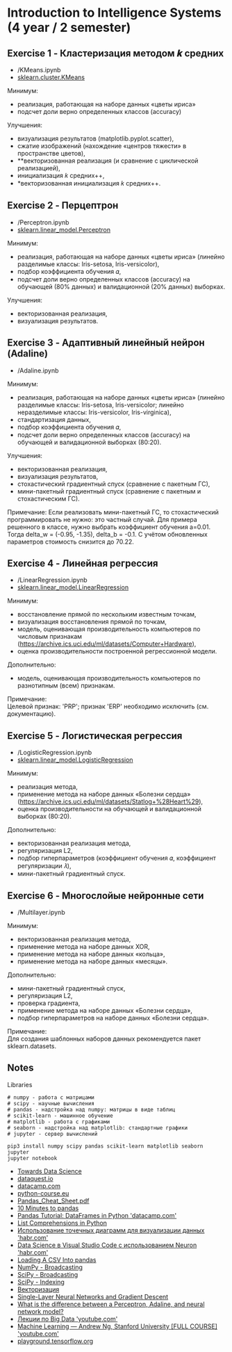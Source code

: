 # Introduction to Intelligence Systems (4 year / 2 semester)

## Exercise 1 - Кластеризация методом 𝒌 средних
* /KMeans.ipynb
* [sklearn.cluster.KMeans](https://scikit-learn.org/stable/modules/generated/sklearn.cluster.KMeans.html#sklearn.cluster.KMeans)

Минимум:
* реализация, работающая на наборе данных «цветы ириса»
* подсчет доли верно определенных классов (accuracy)  

Улучшения:
* визуализация результатов (matplotlib.pyplot.scatter),
* сжатие изображений (нахождение «центров тяжести» в пространстве цветов),
* \*\*векторизованная реализация (и сравнение с циклической реализацией),
* инициализация 𝑘 средних++,
* \*векторизованная инициализация 𝑘 средних++.

## Exercise 2 - Перцептрон
* /Perceptron.ipynb
* [sklearn.linear_model.Perceptron](https://scikit-learn.org/stable/modules/generated/sklearn.linear_model.Perceptron.html)

Минимум:
* реализация, работающая на наборе данных «цветы ириса» (линейно разделимые классы: Iris-setosa, Iris-versicolor),
* подбор коэффициента обучения 𝛼,
* подсчет доли верно определенных классов (accuracy) на обучающей (80% данных) и валидационной (20% данных) выборках.  

Улучшения:
* векторизованная реализация,
* визуализация результатов.


## Exercise 3 - Адаптивный линейный нейрон (Adaline)
* /Adaline.ipynb

Минимум:
* реализация, работающая на наборе данных «цветы ириса» (линейно разделимые классы: Iris-setosa, Iris-versicolor; линейно неразделимые классы: Iris-versicolor, Iris-virginica),
* стандартизация данных,
* подбор коэффициента обучения 𝛼,
* подсчет доли верно определенных классов (accuracy) на обучающей и валидационной выборках (80:20).  

Улучшения:
* векторизованная реализация,
* визуализация результатов,
* стохастический градиентный спуск (сравнение с пакетным ГС),
* мини-пакетный градиентный спуск (сравнение с пакетным и стохастическим ГС).  

Примечание: Если реализовать мини-пакетный ГС, то стохастический программировать не нужно: это частный случай. Для примера решенного в классе, нужно выбрать коэффициент обучения a=0.01. Тогда delta_w = (-0.95, -1.35), delta_b = -0.1. С учётом обновленных параметров стоимость снизится до 70.22.  


## Exercise 4 - Линейная регрессия
* /LinearRegression.ipynb
* [sklearn.linear_model.LinearRegression](https://scikit-learn.org/stable/modules/generated/sklearn.linear_model.LinearRegression.html)

Минимум:
* восстановление прямой по нескольким известным точкам,
* визуализация восстановления прямой по точкам,
* модель, оценивающая производительность компьютеров по числовым признакам (https://archive.ics.uci.edu/ml/datasets/Computer+Hardware),
* оценка производительности построенной регрессионной модели.  

Дополнительно:
* модель, оценивающая производительность компьютеров по разнотипным (всем) признакам.  

Примечание:  
Целевой признак: 'PRP'; признак 'ERP' необходимо исключить (см. документацию).  


## Exercise 5 - Логистическая регрессия
* /LogisticRegression.ipynb
* [sklearn.linear_model.LogisticRegression](https://scikit-learn.org/stable/modules/generated/sklearn.linear_model.LogisticRegression.html)

Минимум:
* реализация метода,
* применение метода на наборе данных «Болезни сердца» (https://archive.ics.uci.edu/ml/datasets/Statlog+%28Heart%29),
* оценка производительности на обучающей и валидационной выборках (80:20).  

Дополнительно:
* векторизованная реализация метода,
* регуляризация L2,
* подбор гиперпараметров (коэффициент обучения 𝛼, коэффициент регуляризации 𝜆),
* мини-пакетный градиентный спуск.  


## Exercise 6 - Многослойые нейронные сети
* /Multilayer.ipynb

Минимум:
* векторизованная реализация метода,
* применение метода на наборе данных XOR,
* применение метода на наборе данных «кольца»,
* применение метода на наборе данных «месяцы».  

Дополнительно:
* мини-пакетный градиентный спуск,
* регуляризация L2,
* проверка градиента,
* применение метода на наборе данных «Болезни сердца»,
* подбор гиперпараметров на наборе данных «Болезни сердца».  

Примечание:  
Для создания шаблонных наборов данных рекомендуется пакет sklearn.datasets.  

## Notes

Libraries
```
# numpy - работа с матрицами
# scipy - научные вычисления
# pandas - надстройка над numpy: матрицы в виде таблиц
# scikit-learn - машинное обучение
# matplotlib - работа с графиками
# seaborn - надстройка над matplotlib: стандартные графики
# jupyter - сервер вычислений

pip3 install numpy scipy pandas scikit-learn matplotlib seaborn jupyter
jupyter notebook
```

* [Towards Data Science](https://towardsdatascience.com/)
* [dataquest.io](https://www.dataquest.io/)
* [datacamp.com](https://www.datacamp.com/)
* [python-course.eu](https://www.python-course.eu/numerical_programming_with_python.php)
* [Pandas_Cheat_Sheet.pdf](http://pandas.pydata.org/Pandas_Cheat_Sheet.pdf)
* [10 Minutes to pandas](https://pandas.pydata.org/pandas-docs/stable/getting_started/10min.html)
* [Pandas Tutorial: DataFrames in Python 'datacamp.com'](https://www.datacamp.com/community/tutorials/pandas-tutorial-dataframe-python)
* [List Comprehensions in Python](https://www.pythonforbeginners.com/basics/list-comprehensions-in-python)
* [Использование точечных диаграмм для визуализации данных 'habr.com'](https://habr.com/ru/post/440674/)
* [Data Science в Visual Studio Code с использованием Neuron 'habr.com'](https://habr.com/ru/company/microsoft/blog/428738/)
* [Loading A CSV Into pandas](https://chrisalbon.com/python/data_wrangling/pandas_dataframe_importing_csv/)
* [NumPy - Broadcasting](https://www.tutorialspoint.com/numpy/numpy_broadcasting.htm)
* [SciPy - Broadcasting](https://docs.scipy.org/doc/numpy/user/basics.broadcasting.html)
* [SciPy - Indexing](https://docs.scipy.org/doc/numpy-1.13.0/reference/arrays.indexing.html)
* [Векторизация](http://slemeshevsky.github.io/python-num-pde/term2/build/html/_fdm-for-wave/vectorization.html)
* [Single-Layer Neural Networks and Gradient Descent](https://sebastianraschka.com/Articles/2015_singlelayer_neurons.html)
* [What is the difference between a Perceptron, Adaline, and neural network model?](https://sebastianraschka.com/faq/docs/diff-perceptron-adaline-neuralnet.html)
* [Лекции по Big Data 'youtube.com'](https://www.youtube.com/playlist?list=PLDCK7Cej1W41qOk-XRRVNELkr_ouOxxzI)
* [Machine Learning — Andrew Ng, Stanford University [FULL COURSE] 'youtube.com'](https://www.youtube.com/watch?v=PPLop4L2eGk&list=PLLssT5z_DsK-h9vYZkQkYNWcItqhlRJLN)
* [playground.tensorflow.org](https://playground.tensorflow.org/)